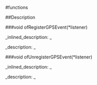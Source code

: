 #functions


<!--
_visible: True_
_advanced: False_
-->

##Description






<!----------------------------------------------------------------------------->

###void ofRegisterGPSEvent(*listener)

<!--
_syntax: ofRegisterGPSEvent(*listener)_
_name: ofRegisterGPSEvent_
_returns: void_
_returns_description: _
_parameters: Listener *listener_
_version_started: _
_version_deprecated: _
_summary: _
_constant: False_
_static: False_
_visible: True_
_advanced: False_
-->

_inlined_description: _







_description: _








<!----------------------------------------------------------------------------->

###void ofUnregisterGPSEvent(*listener)

<!--
_syntax: ofUnregisterGPSEvent(*listener)_
_name: ofUnregisterGPSEvent_
_returns: void_
_returns_description: _
_parameters: Listener *listener_
_version_started: _
_version_deprecated: _
_summary: _
_constant: False_
_static: False_
_visible: True_
_advanced: False_
-->

_inlined_description: _







_description: _








<!----------------------------------------------------------------------------->

